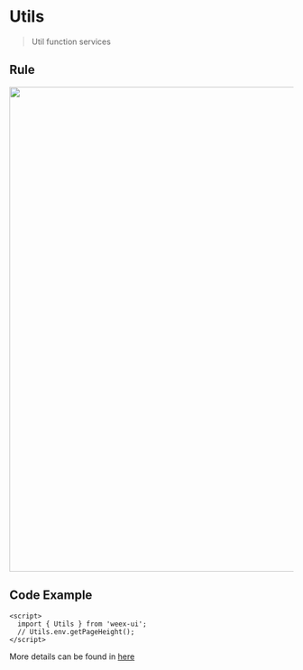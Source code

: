 # Utils

> Util function services

## Rule
<img src="https://img.alicdn.com/tfs/TB13AAPgcLJ8KJjy0FnXXcFDpXa-2420-1046.png" width="860"/>

## Code Example

```vue
<script>
  import { Utils } from 'weex-ui';
  // Utils.env.getPageHeight();
</script>
```

More details can be found in [here](https://github.com/alibaba/weex-ui/blob/master/packages/utils/index.js)

